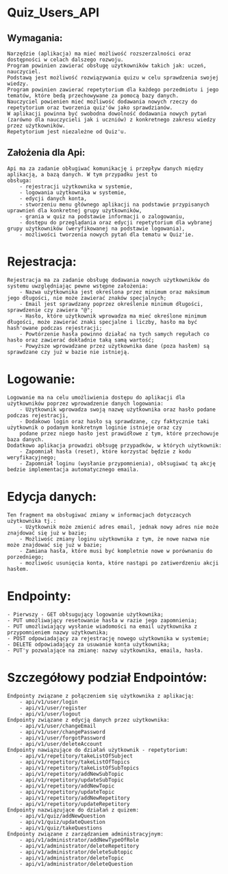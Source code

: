 # Quiz_Users_API

## Wymagania:
    Narzędzie (aplikacja) ma mieć możliwość rozszerzalności oraz dostępności w celach dalszego rozwoju. 
    Program powinien zawierać obsługę użytkowników takich jak: uczeń, nauczyciel.
    Podstawą jest możliwość rozwiązywania quizu w celu sprawdzenia swojej wiedzy.
    Program powinien zawierać repetytorium dla każdego porzedmiotu i jego tematów, które bedą przechowywane za pomocą bazy danych.
    Nauczyciel powienien mieć możliwość dodawania nowych rzeczy do repetytorium oraz tworzenia quiz'ów jako sprawdzianów.
    W aplikacji powinna być swobodna dowolność dodawania nowych pytań (zarówno dla nauczycieli jak i uczniów) z konkretnego zakresu wiedzy przez użytkowników.
    Repetytorium jest niezależne od Quiz'u.
    
## Założenia dla Api:
    Api ma za zadanie obługiwać komunikację i przepływ danych między aplikacją, a bazą danych. W tym przypadku jest to
    obsługa:
        - rejestracji użytkownika w systemie,
        - logowania użytkownika w systemie,
        - edycji danych konta,
        - stworzeniu menu głównego aplikacji na podstawie przypisanych uprawnień dla konkretnej grupy użytkowników,
        - grania w quiz na podstawie informacji o zalogowaniu,
        - dostępu do przeglądania oraz edycji repetytorium dla wybranej grupy użytkowników (weryfikowanej na podstawie logowania),
        - możliwości tworzenia nowych pytań dla tematu w Quiz'ie.

# Rejestracja:
    Rejestracja ma za zadanie obsługę dodawania nowych użytkowników do systemu uwzględniając pewne wstępne założenia:
        - Nazwa użytkownika jest określona przez minimum oraz maksimum jego długości, nie może zawierać znaków specjalnych;
        - Email jest sprawdzany poprzez określenie minimum długości, sprawdzenie czy zawiera "@";
        - Hasło, które użytkownik wprowadza ma mieć określone minimum długości, może zawierać znaki specjalne i liczby, hasło ma być hash'owane podczas rejestracji;
        - Powtórzenie hasła powinno działać na tych samych regułach co hasło oraz zawierać dokładnie taką samą wartość;
        - Powyższe wprowadzane przez użytkownika dane (poza hasłem) są sprawdzane czy już w bazie nie istnieją.

# Logowanie:
    Logowanie ma na celu umożliwienia dostępu do aplikacji dla użytkowników poprzez wprowadzenie danych logowania:
        - Użytkownik wprowadza swoją nazwę użytkownika oraz hasło podane podczas rejestracji,
        - Dodakowo login oraz hasło są sprawdzane, czy faktycznie taki użytkownik o podanym konkretnym loginie istnieje oraz czy
        podane przez niego hasło jest prawidłowe z tym, które przechowuje baza danych.        
    Dodatkowo aplikacja prowadzi obłsugę przypadków, w których użytkownik:
        - Zapomniał hasła (reset), które korzystać będzie z kodu weryfikacyjnego;
        - Zapomniał loginu (wysłanie przypomnienia), obłsugiwać tą akcję bedzie implementacja automatycznego emaila.

# Edycja danych:
    Ten fragment ma obsługiwać zmiany w informacjach dotyczacych użytkownika tj.:
        - Użytkownik może zmienić adres email, jednak nowy adres nie może znajdować się już w bazie;
        - Możliwośc zmiany loginu użytkownika z tym, że nowe nazwa nie może znajdować się już w bazie;
        - Zamiana hasła, które musi być kompletnie nowe w porównaniu do porzedniego;
        - mozliwośc usunięcia konta, które nastąpi po zatiwerdzeniu akcji hasłem.   

# Endpointy:
    - Pierwszy - GET obłsugujący logowanie użytkownika;
    - PUT umożliwający resetowanie hasła w razie jego zapomnienia;
    - PUT umożliwiający wysłanie wiadomości na email użytkownika z przypomnieniem nazwy użytkownika;
    - POST odpowiadający za rejestrację nowego użytkownika w systemie;
    - DELETE odpowiadający za usuwanie konta użytkownika;
    - PUT'y pozwalające na zmianę: nazwy użytkownika, emaila, hasła.

# Szczegółowy podział Endpointów:
    Endpointy związane z połączeniem się użytkownika z aplikacją:
        - api/v1/user/login
        - api/v1/user/register
        - api/v1/user/logout
    Endpointy związane z edycją danych przez użytkownika:
        - api/v1/user/changeEmail
        - api/v1/user/changePassword
        - api/v1/user/forgotPassword
        - api/v1/user/deleteAccount
    Endpointy nawiązujące do działań użytkownik - repetytorium:
        - api/v1/repetitory/takeListOfSubject
        - api/v1/repetitory/takeListOfTopics
        - api/v1/repetitory/takeListOfSubTopics
        - api/v1/repetitory/addNewSubTopic
        - api/v1/repetitory/updateSubTopic
        - api/v1/repetitory/addNewTopic
        - api/v1/repetitory/updateTopic
        - api/v1/repetitory/addNewRepetitory
        - api/v1/repetitory/updateRepetitory
    Endpointy nazwiązujące do działań z quizem:
        - api/v1/quiz/addNewQuestion
        - api/v1/quiz/updateQuestion
        - api/v1/quiz/takeQuestions
    Endpointy związane z zarządzaniem administracyjnym:
        - api/v1/administrator/addNewTypeOfRole
        - api/v1/administrator/deleteRepetitory
        - api/v1/administrator/deleteSubtopic
        - api/v1/administrator/deleteTopic
        - api/v1/administrator/deleteQuestion




